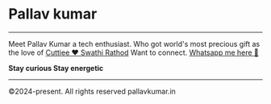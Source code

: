 # Pallav kumar
__________________________________________________________________________

Meet Pallav Kumar a tech enthusiast.
Who got world's most precious gift as the love of <a href="https://www.instagram.com/swathi__rathod22">Cuttiee ❤️ Swathi Rathod</a>
Want to connect. <a href="https://wa.me/+917050757171">Whatsapp me here 🤙</a>

**Stay curious Stay energetic**

__________________________________________________________________________
©️2024-present. All rights reserved pallavkumar.in
